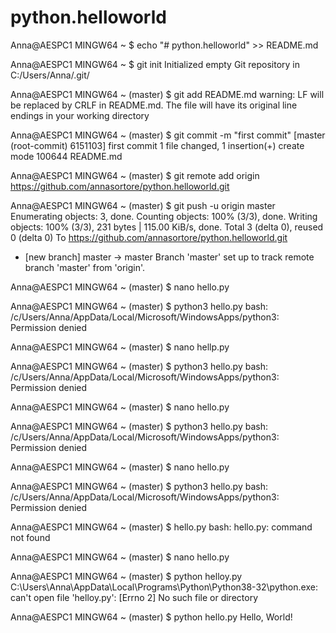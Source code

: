 # python.helloworld
Anna@AESPC1 MINGW64 ~
$ echo "# python.helloworld" >> README.md

Anna@AESPC1 MINGW64 ~
$ git init
Initialized empty Git repository in C:/Users/Anna/.git/

Anna@AESPC1 MINGW64 ~ (master)
$ git add README.md
warning: LF will be replaced by CRLF in README.md.
The file will have its original line endings in your working directory

Anna@AESPC1 MINGW64 ~ (master)
$ git commit -m "first commit"
[master (root-commit) 6151103] first commit
 1 file changed, 1 insertion(+)
 create mode 100644 README.md

Anna@AESPC1 MINGW64 ~ (master)
$ git remote add origin https://github.com/annasortore/python.helloworld.git

Anna@AESPC1 MINGW64 ~ (master)
$ git push -u origin master
Enumerating objects: 3, done.
Counting objects: 100% (3/3), done.
Writing objects: 100% (3/3), 231 bytes | 115.00 KiB/s, done.
Total 3 (delta 0), reused 0 (delta 0)
To https://github.com/annasortore/python.helloworld.git
 * [new branch]      master -> master
Branch 'master' set up to track remote branch 'master' from 'origin'.

Anna@AESPC1 MINGW64 ~ (master)
$ nano hello.py

Anna@AESPC1 MINGW64 ~ (master)
$ python3 hello.py
bash: /c/Users/Anna/AppData/Local/Microsoft/WindowsApps/python3: Permission denied

Anna@AESPC1 MINGW64 ~ (master)
$ nano hellp.py

Anna@AESPC1 MINGW64 ~ (master)
$ python3 hello.py
bash: /c/Users/Anna/AppData/Local/Microsoft/WindowsApps/python3: Permission denied

Anna@AESPC1 MINGW64 ~ (master)
$ nano hello.py

Anna@AESPC1 MINGW64 ~ (master)
$ python3 hello.py
bash: /c/Users/Anna/AppData/Local/Microsoft/WindowsApps/python3: Permission denied

Anna@AESPC1 MINGW64 ~ (master)
$ nano hello.py

Anna@AESPC1 MINGW64 ~ (master)
$ python3 hello.py
bash: /c/Users/Anna/AppData/Local/Microsoft/WindowsApps/python3: Permission denied

Anna@AESPC1 MINGW64 ~ (master)
$ hello.py
bash: hello.py: command not found

Anna@AESPC1 MINGW64 ~ (master)
$ nano hello.py

Anna@AESPC1 MINGW64 ~ (master)
$ python helloy.py
C:\Users\Anna\AppData\Local\Programs\Python\Python38-32\python.exe: can't open file 'helloy.py': [Errno 2] No such file or directory

Anna@AESPC1 MINGW64 ~ (master)
$ python hello.py
Hello, World!
